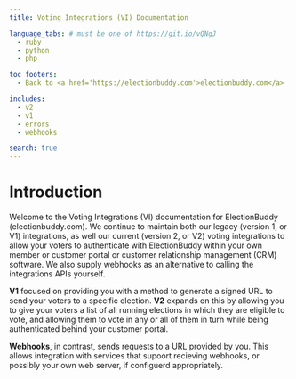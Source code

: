 ```yaml
---
title: Voting Integrations (VI) Documentation

language_tabs: # must be one of https://git.io/vQNgJ
  - ruby
  - python
  - php

toc_footers:
  - Back to <a href='https://electionbuddy.com'>electionbuddy.com</a>

includes:
  - v2
  - v1
  - errors
  - webhooks

search: true
---
```


# Introduction

Welcome to the Voting Integrations (VI) documentation for ElectionBuddy (electionbuddy.com). We continue to maintain both our legacy (version 1, or V1) integrations, as well our current (version 2, or V2) voting integrations to allow your voters to authenticate with ElectionBuddy within your own member or customer portal or customer relationship management (CRM) software. We also supply webhooks as an alternative to calling the integrations APIs yourself.

**V1** focused on providing you with a method to generate a signed URL to send your voters to a specific election. **V2** expands on this by allowing you to give your voters a list of all running elections in which they are eligible to vote, and allowing them to vote in any or all of them in turn while being authenticated behind your customer portal.

**Webhooks**, in contrast, sends requests to a URL provided by you. This allows integration with services that supoort recieving webhooks, or possibly your own web server, if configuerd appropriately.

